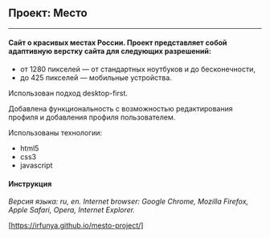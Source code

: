 ## Проект: Место
------
#### Сайт о красивых местах России. Проект представляет собой адаптивную верстку сайта для следующих разрешений:
* от 1280 пикселей — от стандартных ноутбуков и до бесконечности,
* до 425 пикселей — мобильные устройства.

Использован подход desktop-first.

Добавлена функциональность с возможностью редактирования профиля и добавления профиля пользователем.

Использованы технологии:
* html5
* css3
* javascript

#### Инструкция
_Версия языка: ru, en._
_Internet browser: Google Chrome, Mozilla Firefox, Apple Safari, Opera, Internet Explorer._

[https://irfunya.github.io/mesto-project/]
